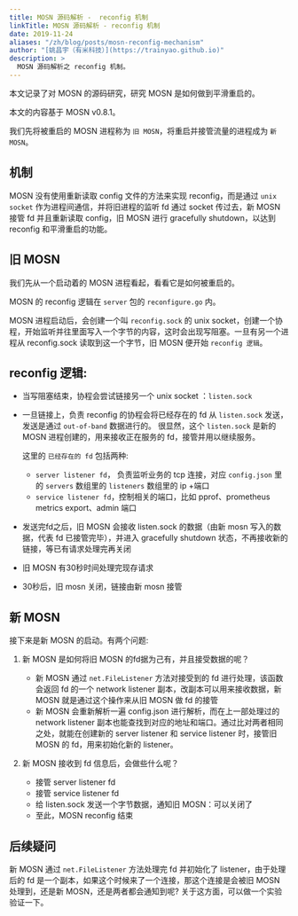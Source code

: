 ```yaml
---
title: MOSN 源码解析 -  reconfig 机制
linkTitle: MOSN 源码解析 - reconfig 机制
date: 2019-11-24
aliases: "/zh/blog/posts/mosn-reconfig-mechanism"
author: "[姚昌宇（有米科技）](https://trainyao.github.io)"
description: >
  MOSN 源码解析之 reconfig 机制。
---
```


本文记录了对 MOSN 的源码研究，研究 MOSN 是如何做到平滑重启的。

本文的内容基于 MOSN v0.8.1。

我们先将被重启的 MOSN 进程称为 `旧 MOSN`，将重启并接管流量的进程成为 `新 MOSN`。

## 机制

MOSN 没有使用重新读取 config 文件的方法来实现 reconfig，而是通过 `unix socket` 作为进程间通信，并将旧进程的监听 fd 通过 socket 传过去，新 MOSN 接管 fd 并且重新读取 config，旧 MOSN 进行 gracefully shutdown，以达到 reconfig 和平滑重启的功能。

## 旧 MOSN

我们先从一个启动着的 MOSN 进程看起，看看它是如何被重启的。

MOSN 的 reconfig 逻辑在 `server` 包的 `reconfigure.go` 内。 

MOSN 进程启动后，会创建一个叫 `reconfig.sock` 的 unix socket，创建一个协程，开始监听并往里面写入一个字节的内容，这时会出现写阻塞。一旦有另一个进程从 reconfig.sock 读取到这一个字节，旧 MOSN 便开始 `reconfig 逻辑`。

## reconfig 逻辑: 

- 当写阻塞结束，协程会尝试链接另一个 unix socket ：`listen.sock`
- 一旦链接上，负责 reconfig 的协程会将已经存在的 fd 从 `listen.sock` 发送，发送是通过 `out-of-band` 数据进行的。 很显然，这个 `listen.sock` 是新的 MOSN 进程创建的，用来接收正在服务的 fd，接管并用以继续服务。

	这里的 `已经存在的 fd` 包括两种:
	- `server listener fd`， 负责监听业务的 tcp 连接，对应 `config.json` 里的 `servers` 数组里的 `listeners` 数组里的 ip +端口
	- `service listener fd`，控制相关的端口，比如 pprof、prometheus metrics export、admin 端口
- 发送完fd之后，旧 MOSN 会接收 listen.sock 的数据（由新 mosn 写入的数据，代表 fd 已接管完毕），并进入 gracefully shutdown 状态，不再接收新的链接，等已有请求处理完再关闭
- 旧 MOSN 有30秒时间处理完现存请求
- 30秒后，旧 mosn 关闭，链接由新 mosn 接管

## 新 MOSN

接下来是新 MOSN 的启动。有两个问题: 

1. 新 MOSN 是如何将旧 MOSN 的fd据为己有，并且接受数据的呢？

	- 新 MOSN 通过 `net.FileListener` 方法对接受到的 fd 进行处理，该函数会返回 fd 的一个 network listener 副本，改副本可以用来接收数据，新 MOSN 就是通过这个操作来从旧 MOSN 做 fd 的接管
	- 新 MOSN 会重新解析一遍 config.json 进行解析，而在上一部处理过的 network listener 副本也能查找到对应的地址和端口。通过比对两者相同之处，就能在创建新的 server listener 和 service listener 时，接管旧 MOSN 的 fd，用来初始化新的 listener。

2. 新 MOSN 接收到 fd 信息后，会做些什么呢？

	- 接管 server listener fd
	- 接管 service listener fd
	- 给 listen.sock 发送一个字节数据，通知旧 MOSN：可以关闭了
	- 至此，MOSN reconfig 结束

## 后续疑问

新 MOSN 通过 `net.FileListener` 方法处理完 fd 并初始化了 listener，由于处理后的 fd 是一个副本，如果这个时候来了一个连接，那这个连接是会被旧 MOSN 处理到，还是新 MOSN，还是两者都会通知到呢? 关于这方面，可以做一个实验验证一下。